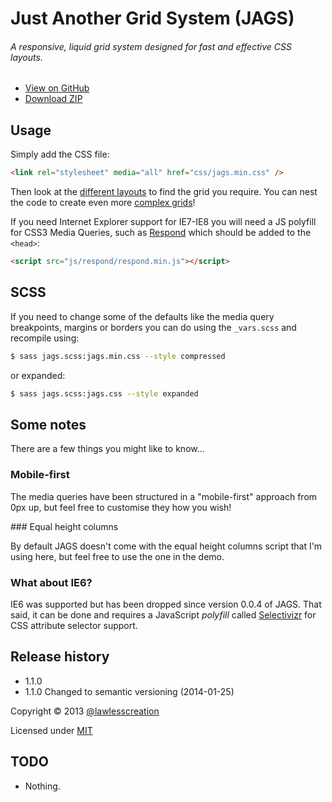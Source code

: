 # Just Another Grid System (JAGS)
###### A responsive, liquid grid system designed for fast and effective CSS layouts.

 - [View on GitHub](https://github.com/lawlesscreation/just-another-grid-system)
 - [Download ZIP](https://github.com/lawlesscreation/just-another-grid-system/archive/master.zip)


## Usage

Simply add the CSS file:

```html
<link rel="stylesheet" media="all" href="css/jags.min.css" />
```

Then look at the [different layouts](http://lawlesscreation.github.io/just-another-grid-system/gh-pages/layouts.html) to find the grid you require. You can nest the code to create even more [complex grids](http://lawlesscreation.github.io/just-another-grid-system/gh-pages/extreme-testing.html)!

If you need Internet Explorer support for IE7-IE8 you will need a JS polyfill for CSS3 Media Queries, such as [Respond](https://github.com/scottjehl/Respond) which should be added to the <code>&lt;head&gt;</code>:

```html
<script src="js/respond/respond.min.js"></script>
```


## SCSS

If you need to change some of the defaults like the media query breakpoints, margins or borders you can do using the <code>_vars.scss</code> and recompile using:

```bash
$ sass jags.scss:jags.min.css --style compressed
```

or expanded:

```bash
$ sass jags.scss:jags.css --style expanded
```


## Some notes
There are a few things you might like to know...

### Mobile-first

The media queries have been structured in a "mobile-first" approach from 0px up, but feel free to customise they how you wish!

### Equal height columns

By default JAGS doesn't come with the equal height columns script that I'm using here, but feel free to use the one in the demo.

### What about IE6?

IE6 was supported but has been dropped since version 0.0.4 of JAGS. That said, it can be done and requires a JavaScript <em>polyfill</em> called [Selectivizr](http://selectivizr.com/) for CSS attribute selector support.


## Release history

 - 1.1.0 
 - 1.1.0 Changed to semantic versioning (2014-01-25)

Copyright © 2013 [@lawlesscreation](http://twitter.com/lawlesscreation)

Licensed under [MIT](http://opensource.org/licenses/mit-license.php)


## TODO

 - Nothing.

